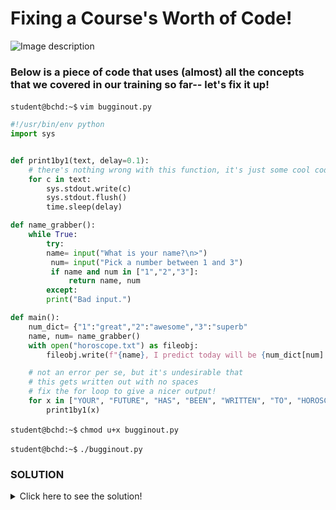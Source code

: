 # Fixing a Course's Worth of Code!

![Image description](https://c.tenor.com/jhsh9h45xYAAAAAM/fix-bug-when-i-try-to-fix-a-bug.gif)

### Below is a piece of code that uses (almost) all the concepts that we covered in our training so far-- let's fix it up!

`student@bchd:~$` `vim bugginout.py`

```python
#!/usr/bin/env python
import sys


def print1by1(text, delay=0.1):
    # there's nothing wrong with this function, it's just some cool code!
    for c in text:
        sys.stdout.write(c)
        sys.stdout.flush()
        time.sleep(delay)

def name_grabber():
    while True:
        try:
        name= input("What is your name?\n>")
         num= input("Pick a number between 1 and 3")
         if name and num in ["1","2","3"]:
             return name, num
        except:
        print("Bad input.")

def main():
    num_dict= {"1":"great","2":"awesome","3":"superb"
    name, num= name_grabber()
    with open("horoscope.txt") as fileobj:
        fileobj.write(f"{name}, I predict today will be {num_dict[num].upper()}!")

    # not an error per se, but it's undesirable that
    # this gets written out with no spaces
    # fix the for loop to give a nicer output!
    for x in ["YOUR", "FUTURE", "HAS", "BEEN", "WRITTEN", "TO", "HOROSCOPE.TXT..."]:
        print1by1(x)
```

`student@bchd:~$` `chmod u+x bugginout.py`

`student@bchd:~$` `./bugginout.py`

### SOLUTION

<details>
<summary>Click here to see the solution!</summary>
    
```python
#!/usr/bin/env python3
import sys
# you can't use a module's functions/classes/whatever
# unless you import it!!!
import time

# there's nothing wrong with this function, it's just some cool code!
def print1by1(text, delay=0.1):
    for c in text:
        sys.stdout.write(c)
        sys.stdout.flush()
        time.sleep(delay)

def name_grabber():
    while True:
        try: # if it ends in a colon, indent!
             name= input("What is your name?\n>")
             num= input("Pick a number between 1 and 3")
             if name and num in ["1","2","3"]:
                 return name, num
        except:
            print("Bad input.")

def main():
    num_dict= {"1":"great","2":"awesome","3":"superb"}
    name, num= name_grabber()

             # when opening files;
             # if you don't specify a permission
             # the default will be r, READ
    with open("horoscope.txt", "w") as fileobj:
        fileobj.write(f"{name}, I predict today will be {num_dict[num].upper()}!")

    # not an error per se, but it's undesirable that
    # this gets written out with no spaces
    # fix the for loop to give a nicer output!
    for x in ["YOUR", "FUTURE", "HAS", "BEEN", "WRITTEN", "TO", "HOROSCOPE.TXT..."]:
        # use for loop to return each string in this list
        # PLUS a whitespace to be printed out one character at a time
        print1by1(f"{x} ")

if __name__ == "__main__":
    # gotta call main to start off the whole thing
    main()
```

</details>
